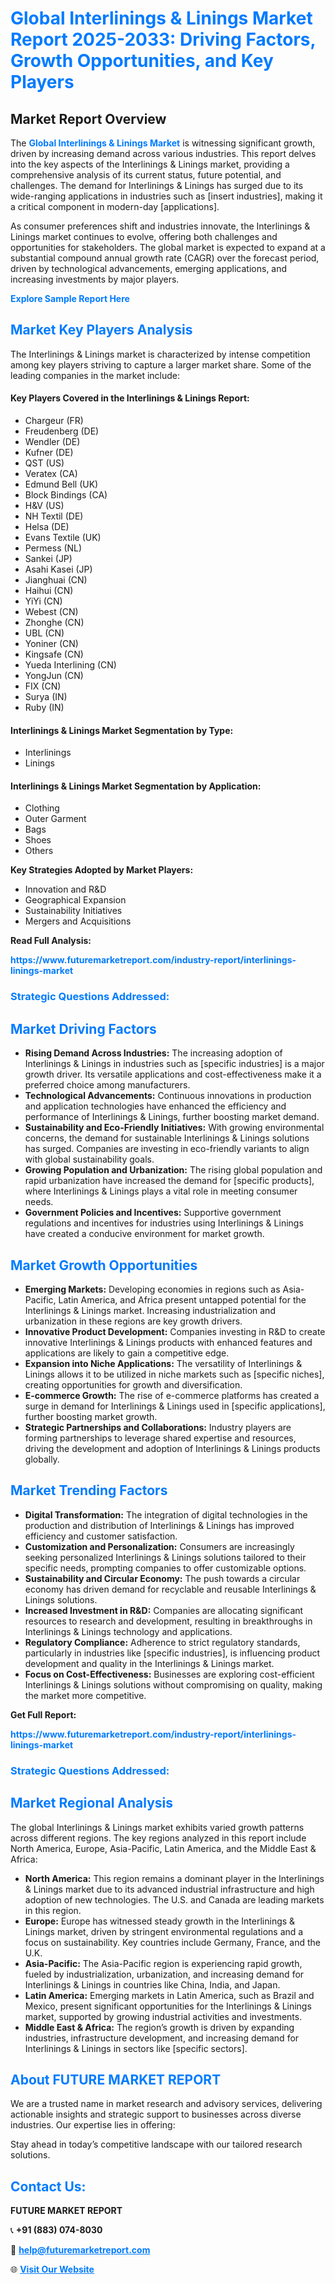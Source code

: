 <h1 style="color: #007BFF;">Global Interlinings & Linings Market Report 2025-2033: Driving Factors, Growth Opportunities, and Key Players</h1>

<section id="overview">
<h2>Market Report Overview</h2>
<p>The <a href="https://www.futuremarketreport.com/industry-report/interlinings-linings-market" style="color: #007BFF; text-decoration: none;"><strong>Global Interlinings & Linings Market</strong></a> is witnessing significant growth, driven by increasing demand across various industries. This report delves into the key aspects of the Interlinings & Linings market, providing a comprehensive analysis of its current status, future potential, and challenges. The demand for Interlinings & Linings has surged due to its wide-ranging applications in industries such as [insert industries], making it a critical component in modern-day [applications].</p>
<p>As consumer preferences shift and industries innovate, the Interlinings & Linings market continues to evolve, offering both challenges and opportunities for stakeholders. The global market is expected to expand at a substantial compound annual growth rate (CAGR) over the forecast period, driven by technological advancements, emerging applications, and increasing investments by major players.</p>
</section>

<section id="overview">
<p><a href="https://www.futuremarketreport.com/request-sample/reportId=26283" style="color: #007BFF; text-decoration: none;"><strong>Explore Sample Report Here</strong></a></p>
</section>

<section id="key-players">
<h2 style="color: #007BFF;">Market Key Players Analysis</h2>
<p>The Interlinings & Linings market is characterized by intense competition among key players striving to capture a larger market share. Some of the leading companies in the market include:</p>
<h4>Key Players Covered in the Interlinings & Linings Report:</h4>
<ul><li>Chargeur (FR)</li><li>Freudenberg (DE)</li><li>Wendler (DE)</li><li>Kufner (DE)</li><li>QST (US)</li><li>Veratex (CA)</li><li>Edmund Bell (UK)</li><li>Block Bindings (CA)</li><li>H&amp;V (US)</li><li>NH Textil (DE)</li><li>Helsa (DE)</li><li>Evans Textile (UK)</li><li>Permess (NL)</li><li>Sankei (JP)</li><li>Asahi Kasei (JP)</li><li>Jianghuai (CN)</li><li>Haihui (CN)</li><li>YiYi (CN)</li><li>Webest (CN)</li><li>Zhonghe (CN)</li><li>UBL (CN)</li><li>Yoniner (CN)</li><li>Kingsafe (CN)</li><li>Yueda Interlining (CN)</li><li>YongJun (CN)</li><li>FIX (CN)</li><li>Surya (IN)</li><li>Ruby (IN)</li></ul>
<h4>Interlinings & Linings Market Segmentation by Type:</h4>
<ul><li>Interlinings</li><li>Linings</li></ul>

<h4>Interlinings & Linings Market Segmentation by Application:</h4>
<ul><li>Clothing</li><li>Outer Garment</li><li>Bags</li><li>Shoes</li><li>Others</li></ul>
<p><strong>Key Strategies Adopted by Market Players:</strong></p>
<ul>
<li>Innovation and R&D</li>
<li>Geographical Expansion</li>
<li>Sustainability Initiatives</li>
<li>Mergers and Acquisitions</li>
</ul>
</section>

<section>
<p><strong>Read Full Analysis: </strong></p><a href="https://www.futuremarketreport.com/industry-report/interlinings-linings-market" style="color: #007BFF; text-decoration: none;"><strong>https://www.futuremarketreport.com/industry-report/interlinings-linings-market</strong></a>
<h3 style="color: #007BFF;">Strategic Questions Addressed:</h3>
</section>

<section id="driving-factors">
<h2 style="color: #007BFF;">Market Driving Factors</h2>
<ul>
<li><strong>Rising Demand Across Industries:</strong> The increasing adoption of Interlinings & Linings in industries such as [specific industries] is a major growth driver. Its versatile applications and cost-effectiveness make it a preferred choice among manufacturers.</li>
<li><strong>Technological Advancements:</strong> Continuous innovations in production and application technologies have enhanced the efficiency and performance of Interlinings & Linings, further boosting market demand.</li>
<li><strong>Sustainability and Eco-Friendly Initiatives:</strong> With growing environmental concerns, the demand for sustainable Interlinings & Linings solutions has surged. Companies are investing in eco-friendly variants to align with global sustainability goals.</li>
<li><strong>Growing Population and Urbanization:</strong> The rising global population and rapid urbanization have increased the demand for [specific products], where Interlinings & Linings plays a vital role in meeting consumer needs.</li>
<li><strong>Government Policies and Incentives:</strong> Supportive government regulations and incentives for industries using Interlinings & Linings have created a conducive environment for market growth.</li>
</ul>
</section>

<section id="growth-opportunities">
<h2 style="color: #007BFF;">Market Growth Opportunities</h2>
<ul>
<li><strong>Emerging Markets:</strong> Developing economies in regions such as Asia-Pacific, Latin America, and Africa present untapped potential for the Interlinings & Linings market. Increasing industrialization and urbanization in these regions are key growth drivers.</li>
<li><strong>Innovative Product Development:</strong> Companies investing in R&D to create innovative Interlinings & Linings products with enhanced features and applications are likely to gain a competitive edge.</li>
<li><strong>Expansion into Niche Applications:</strong> The versatility of Interlinings & Linings allows it to be utilized in niche markets such as [specific niches], creating opportunities for growth and diversification.</li>
<li><strong>E-commerce Growth:</strong> The rise of e-commerce platforms has created a surge in demand for Interlinings & Linings used in [specific applications], further boosting market growth.</li>
<li><strong>Strategic Partnerships and Collaborations:</strong> Industry players are forming partnerships to leverage shared expertise and resources, driving the development and adoption of Interlinings & Linings products globally.</li>
</ul>
</section>

<section id="trending-factors">
<h2 style="color: #007BFF;">Market Trending Factors</h2>
<ul>
<li><strong>Digital Transformation:</strong> The integration of digital technologies in the production and distribution of Interlinings & Linings has improved efficiency and customer satisfaction.</li>
<li><strong>Customization and Personalization:</strong> Consumers are increasingly seeking personalized Interlinings & Linings solutions tailored to their specific needs, prompting companies to offer customizable options.</li>
<li><strong>Sustainability and Circular Economy:</strong> The push towards a circular economy has driven demand for recyclable and reusable Interlinings & Linings solutions.</li>
<li><strong>Increased Investment in R&D:</strong> Companies are allocating significant resources to research and development, resulting in breakthroughs in Interlinings & Linings technology and applications.</li>
<li><strong>Regulatory Compliance:</strong> Adherence to strict regulatory standards, particularly in industries like [specific industries], is influencing product development and quality in the Interlinings & Linings market.</li>
<li><strong>Focus on Cost-Effectiveness:</strong> Businesses are exploring cost-efficient Interlinings & Linings solutions without compromising on quality, making the market more competitive.</li>
</ul>
</section>

<section>
<p><strong>Get Full Report: </strong></p><a href="https://www.futuremarketreport.com/industry-report/interlinings-linings-market" style="color: #007BFF; text-decoration: none;"><strong>https://www.futuremarketreport.com/industry-report/interlinings-linings-market</strong></a>
<h3 style="color: #007BFF;">Strategic Questions Addressed:</h3>
</section>


<section id="regional-analysis">
<h2 style="color: #007BFF;">Market Regional Analysis</h2>
<p>The global Interlinings & Linings market exhibits varied growth patterns across different regions. The key regions analyzed in this report include North America, Europe, Asia-Pacific, Latin America, and the Middle East & Africa:</p>
<ul>
<li><strong>North America:</strong> This region remains a dominant player in the Interlinings & Linings market due to its advanced industrial infrastructure and high adoption of new technologies. The U.S. and Canada are leading markets in this region.</li>
<li><strong>Europe:</strong> Europe has witnessed steady growth in the Interlinings & Linings market, driven by stringent environmental regulations and a focus on sustainability. Key countries include Germany, France, and the U.K.</li>
<li><strong>Asia-Pacific:</strong> The Asia-Pacific region is experiencing rapid growth, fueled by industrialization, urbanization, and increasing demand for Interlinings & Linings in countries like China, India, and Japan.</li>
<li><strong>Latin America:</strong> Emerging markets in Latin America, such as Brazil and Mexico, present significant opportunities for the Interlinings & Linings market, supported by growing industrial activities and investments.</li>
<li><strong>Middle East & Africa:</strong> The region’s growth is driven by expanding industries, infrastructure development, and increasing demand for Interlinings & Linings in sectors like [specific sectors].</li>
</ul>
</section>

<footer>
<h2 style="color: #007BFF;">About FUTURE MARKET REPORT</h2>
<p>We are a trusted name in market research and advisory services, delivering actionable insights and strategic support to businesses across diverse industries. Our expertise lies in offering:</p>

<p>Stay ahead in today’s competitive landscape with our tailored research solutions.</p>

<h2 style="color: #007BFF;">Contact Us:</h2>
<p><strong>FUTURE MARKET REPORT</strong></p>
<p>📞 <strong>+91 (883) 074-8030</strong></p>
<p>📧 <strong><a href="mailto:help@futuremarketreport.com" style="color: #007BFF;">help@futuremarketreport.com</a></strong></p>
<p>🌐 <strong><a href="https://www.futuremarketreport.com/" style="color: #007BFF;">Visit Our Website</a></strong></p>
</footer>